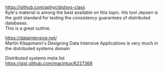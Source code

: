 
https://github.com/aphyr/distsys-class  
Kyle's material is among the best available on this topic. His tool Jepsen is the gold standard for testing the consistency guarantees of distributed databases.  
This is a great outline. 

https://dataintensive.net/  
Martin Kleppmann's Designing Data Intensive Applications is very much in the distributed systems domain  


Distributed systems meta list  
https://gist.github.com/macintux/6227368
